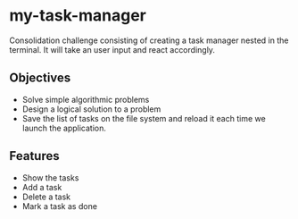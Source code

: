 # my-task-manager

Consolidation challenge consisting of creating a task manager nested in the terminal. It will take an user input and react accordingly.

## Objectives

* Solve simple algorithmic problems
* Design a logical solution to a problem
* Save the list of tasks on the file system and reload it each time we launch the application.

## Features

* Show the tasks
* Add a task
* Delete a task
* Mark a task as done